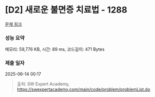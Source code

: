 # [D2] 새로운 불면증 치료법 - 1288 

[문제 링크](https://swexpertacademy.com/main/code/problem/problemDetail.do?contestProbId=AV18_yw6I9MCFAZN) 

### 성능 요약

메모리: 59,776 KB, 시간: 89 ms, 코드길이: 471 Bytes

### 제출 일자

2025-06-14 00:17



> 출처: SW Expert Academy, https://swexpertacademy.com/main/code/problem/problemList.do